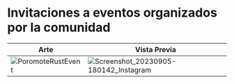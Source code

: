 # Invitaciones a eventos organizados por la comunidad

|    Arte    |     Vista Previa   |
|------------|--------------------|
| ![PoromoteRustEvent](https://github.com/RustLangES/arte-rustlang-es/assets/56278796/cfbf180c-afb5-49cc-9a60-2d3819ba790a) | ![Screenshot_20230905-180142_Instagram](https://github.com/RustLangES/arte-rustlang-es/assets/56278796/d6b2380f-cdf5-4197-99c4-4c26d6666f4f) |
